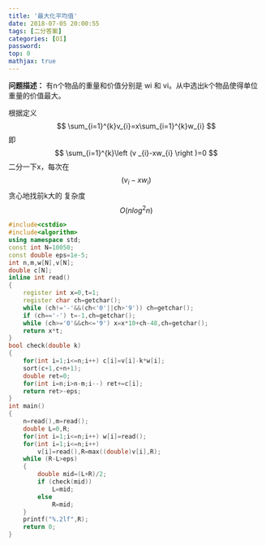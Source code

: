 ```yaml
---
title: '最大化平均值'
date: 2018-07-05 20:00:55
tags: [二分答案]
categories: [OI]
password:
top: 0
mathjax: true
---
```

**问题描述：**
有n个物品的重量和价值分别是 wi 和 vi。从中选出k个物品使得单位重量的价值最大。
<!--more-->
根据定义
$$
\sum_{i=1}^{k}v_{i}=x\sum_{i=1}^{k}w_{i}
$$
即
$$
\sum_{i=1}^{k}\left (v _{i}-xw_{i} \right )=0
$$
二分一下x，每次在$$\left (v _{i}-xw_{i} \right )$$贪心地找前k大的
复杂度$$O\left ( nlog^{2}n \right )$$
```c++
#include<cstdio>
#include<algorithm>
using namespace std;
const int N=10050;
const double eps=1e-5;
int n,m,w[N],v[N];
double c[N];
inline int read()
{
    register int x=0,t=1;
    register char ch=getchar();
    while (ch!='-'&&(ch<'0'||ch>'9')) ch=getchar();
    if (ch=='-') t=-1,ch=getchar();
    while (ch>='0'&&ch<='9') x=x*10+ch-48,ch=getchar();
    return x*t;
}
bool check(double k)
{
	for(int i=1;i<=n;i++) c[i]=v[i]-k*w[i];
	sort(c+1,c+n+1);
	double ret=0;
	for(int i=n;i>n-m;i--) ret+=c[i];
	return ret>-eps;
}
int main()
{
	n=read(),m=read();
	double L=0,R;
	for(int i=1;i<=n;i++) w[i]=read();
	for(int i=1;i<=n;i++) 
		v[i]=read(),R=max((double)v[i],R);
	while (R-L>eps)
	{
		double mid=(L+R)/2;
		if (check(mid))
			L=mid;
		else
			R=mid;
	}
	printf("%.2lf",R);
	return 0;
}
```

